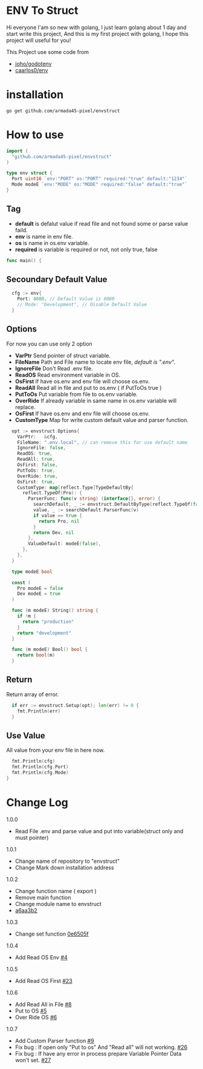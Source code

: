 # ENV To Struct

Hi everyone I'am so new with golang,
I just learn golang about 1 day and start write this project,
And this is my first project with golang,
I hope this project will useful for you!

This Project use some code from
* [joho/godotenv](https://github.com/joho/godotenv)
* [caarlos0/env](https://github.com/caarlos0/env)

# installation
```shell
go get github.com/armada45-pixel/envstruct
```

# How to use
```go
import (
  "github.com/armada45-pixel/envstruct"
)

type env struct {
  Port uint16 `env:"PORT" os:"PORT" required:"true" default:"1234"`
  Mode modeE `env:"MODE" os:"MODE" required:"false" default:"true"`
}
```
## Tag
* **default** is defalut value if read file and not found some or parse value faild.
* **env** is name in env file.
* **os** is name in os.env variable.
* **required** is variable is required or not, not only true, false
```go
func main() {
```
## Secoundary Default Value
```go
  cfg := env{
    Port: 8080, // Default Value is 8080
    // Mode: "Development", // Disable Default Value
  }
```
## Options
For now you can use only 2 option
* **VarPtr** Send pointer of struct variable.
* **FileName** Path and File name to locate env file, *default is ".env"*.
* **IgnoreFile** Don't Read .env file.
* **ReadOS** Read environment variable in OS.
* **OsFirst** If have os.env and env file will choose os.env.
* **ReadAll** Read all in file and put to os.env ( if PutToOs true )
* **PutToOs** Put variable from file to os.env variable.
* **OverRide** If already variable in same name in os.env variable will replace.
* **OsFirst** If have os.env and env file will choose os.env.
* **CustomType** Map for write custom default value and parser function.
```go
  opt := envstruct.Options{
    VarPtr:   &cfg,
    FileName: ".env.local", // can remove this for use default name
    IgnoreFile: false,
    ReadOS: true,
    ReadAll: true,
    OsFirst: false,
    PutToOs: true,
    OverRide: true,
    OsFirst: true,
    CustomType: map[reflect.Type]TypeDefaultBy{
      reflect.TypeOf(Pro): {
        ParserFunc: func(v string) (interface{}, error) {
          searchDefault, _ := envstruct.DefaultByType[reflect.TypeOf(false)]
          value, _ := searchDefault.ParserFunc(v)
          if value == true {
            return Pro, nil
          }
          return Dev, nil
        },
        ValueDefault: modeE(false),
      },
    },
  }

  type modeE bool

  const (
    Pro modeE = false
    Dev modeE = true
  )

  func (m modeE) String() string {
    if !m {
      return "production"
    }
    return "development"
  }

  func (m modeE) Bool() bool {
    return bool(m)
  }
```
## Return
Return array of error.
```go
  if err := envstruct.Setup(opt); len(err) != 0 {
    fmt.Println(err)
  }
```
## Use Value
All value from your env file in here now.
```go
  fmt.Println(cfg)
  fmt.Println(cfg.Port)
  fmt.Println(cfg.Mode)
}
```

# Change Log

1.0.0
* Read File .env and parse value and put into variable(struct only and must pointer)

1.0.1
* Change name of repository to "envstruct"
* Change Mark down installation address

1.0.2
* Change function name ( export )
* Remove main function
* Change module name to envstruct
* [a6aa3b2](https://github.com/armada45-pixel/envstruct/commit/a6aa3b27764cdb3c0d810118b258251e60e38b9d#)

1.0.3
* Change set function [0e6505f](https://github.com/armada45-pixel/envstruct/commit/0e6505f9f6297885737fdd774372e0e3f1a0b1d8)

1.0.4
* Add Read OS Env [#4](https://github.com/armada45-pixel/envstruct/issues/4)

1.0.5
* Add Read OS First [#23](https://github.com/armada45-pixel/envstruct/issues/23)

1.0.6
* Add Read All in File [#8](https://github.com/armada45-pixel/envstruct/issues/8)
* Put to OS [#5](https://github.com/armada45-pixel/envstruct/issues/5)
* Over Ride OS [#6](https://github.com/armada45-pixel/envstruct/issues/6)

1.0.7
* Add Custom Parser function [#9](https://github.com/armada45-pixel/envstruct/issues/9)
* Fix bug : If open only "Put to os" And "Read all" will not working. [#26](https://github.com/armada45-pixel/envstruct/issues/26)
* Fix bug : If have any error in process prepare Variable Pointer Data won't set. [#27](https://github.com/armada45-pixel/envstruct/issues/27)